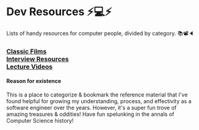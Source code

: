 # Dev Resources ⚡️💻⚡️
Lists of handy resources for computer people, divided by category. 📚📽🔈

### [Classic Films](./classic-films.md)<br/>[Interview Resources](./interviews.md)<br/>[Lecture Videos](lectures.md)

#### Reason for existence
This is a place to categorize & bookmark the reference material that I've found helpful for growing my understanding, process, and effectivity as a software engineer over the years. However, it's a super fun trove of amazing treasures & oddities! Have fun spelunking in the annals of Computer Science history!
